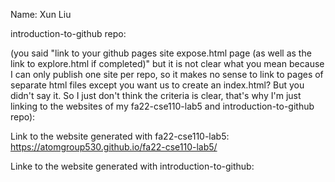 Name: Xun Liu

introduction-to-github repo:

 (you said "link to your github pages site expose.html page (as well as the link to explore.html if completed)" but it is not clear what you mean because I can only publish one site per repo, so it makes no sense to link to pages of separate html files except you want us to create an index.html? But you didn't say it. So I just don't think the criteria is clear, that's why I'm just linking to the websites of my fa22-cse110-lab5 and introduction-to-github repo):
 

Link to the website generated with fa22-cse110-lab5:
https://atomgroup530.github.io/fa22-cse110-lab5/

Linke to the website generated with introduction-to-github:

